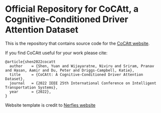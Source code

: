# Official Repository for CoCAtt, a Cognitive-Conditioned Driver Attention Dataset

This is the repository that contains source code for the [CoCAtt website](https://cocatt-dataset.github.io).

If you find CoCAtt useful for your work please cite:
```
@article{shen2022cocatt
  author    = {Shen, Yuan and Wijayaratne, Niviru and Sriram, Pranav and Hasan, Aamir and Du, Peter and Driggs-Campbell, Katie},
  title     = {CoCAtt: A Cognitive-Conditioned Driver Attention Dataset},
  journal   = {2022 IEEE 25th International Conference on Intelligent Transportation Systems},
  year      = {2022},
}
```
Website template is credit to [Nerfies website](https://nerfies.github.io/)
